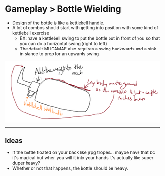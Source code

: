 # Gameplay > Bottle Wielding

- Design of the bottle is like a kettlebell handle.
- A lot of combos should start with getting into position with some kind of kettlebell exercise
    - EX: have a kettlebell swing to put the bottle out in front of you so that you can do a horizontal swing (right to left)
    - The default MUGAMAE also requires a swing backwards and a sink in stance to prep for an upwards swing

![Bottle as a Kettlebell Design](./bottle_kettlebell.png)

---

## Ideas

- If the bottle floated on your back like jrpg tropes... maybe have that bc it's magical but when you will it into your hands it's actually like super duper heavy?
- Whether or not that happens, the bottle should be heavy.
